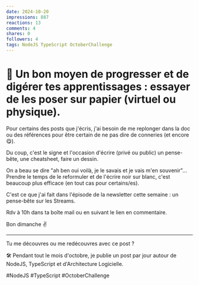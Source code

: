 ```yaml
---
date: 2024-10-20
impressions: 887
reactions: 13
comments: 4
shares: 0
followers: 4
tags: NodeJS TypeScript OctoberChallenge
---
```


# 📝 Un bon moyen de progresser et de digérer tes apprentissages : essayer de les poser sur papier (virtuel ou physique).

Pour certains des posts que j'écris, j'ai besoin de me replonger dans la doc ou des références pour être certain de ne pas dire de conneries (et encore 😋).

Du coup, c'est le signe et l'occasion d'écrire (privé ou public) un pense-bête, une cheatsheet, faire un dessin.

On a beau se dire "ah ben oui voilà, je le savais et je vais m'en souvenir"... Prendre le temps de le reformuler et de l'écrire noir sur blanc, c'est beaucoup plus efficace (en tout cas pour certains/es).

C'est ce que j'ai fait dans l'épisode de la newsletter cette semaine : un pense-bête sur les Streams.

Rdv à 10h dans ta boîte mail ou en suivant le lien en commentaire.

Bon dimanche ✌️

---

Tu me découvres ou me redécouvres avec ce post ?

🛠️ Pendant tout le mois d'octobre, je publie un post par jour autour de NodeJS, TypeScript et d'Architecture Logicielle.

#NodeJS #TypeScript #OctoberChallenge
